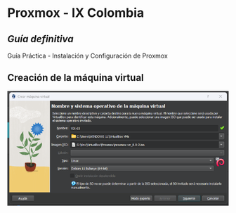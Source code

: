 # Proxmox - IX Colombia
## _Guía definitiva_
Guía Práctica - Instalación y Configuración de Proxmox

## Creación de la máquina virtual
![N|Solid](https://raw.githubusercontent.com/ebertlast/proxmox/master/assets/0001.png)


